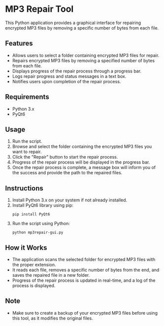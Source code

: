 # MP3 Repair Tool

This Python application provides a graphical interface for repairing encrypted MP3 files by removing a specific number of bytes from each file.

## Features
- Allows users to select a folder containing encrypted MP3 files for repair.
- Repairs encrypted MP3 files by removing a specified number of bytes from each file.
- Displays progress of the repair process through a progress bar.
- Logs repair progress and status messages in a text box.
- Notifies users upon completion of the repair process.

## Requirements
- Python 3.x
- PyQt6

## Usage
1. Run the script.
2. Browse and select the folder containing the encrypted MP3 files you want to repair.
3. Click the "Repair" button to start the repair process.
4. Progress of the repair process will be displayed in the progress bar.
5. Once the repair process is complete, a message box will inform you of the success and provide the path to the repaired files.

## Instructions
1. Install Python 3.x on your system if not already installed.
2. Install PyQt6 library using pip:
    ```
    pip install PyQt6
    ```
3. Run the script using Python:
    ```
    python mp3repair-gui.py
    ```

## How it Works
- The application scans the selected folder for encrypted MP3 files with the proper extension.
- It reads each file, removes a specific number of bytes from the end, and saves the repaired file in a new folder.
- Progress of the repair process is updated in real-time, and a log of the process is displayed.

## Note
- Make sure to create a backup of your encrypted MP3 files before using this tool, as it modifies the original files.